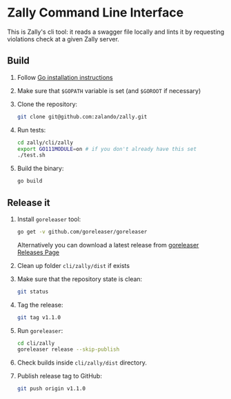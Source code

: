 # Zally Command Line Interface

This is Zally's cli tool: it reads a swagger file locally and lints it by
requesting violations check at a given Zally server.

## Build

1. Follow [Go installation instructions](https://golang.org/doc/install)

1. Make sure that `$GOPATH` variable is set (and `$GOROOT` if necessary)

1. Clone the repository:

    ```bash
    git clone git@github.com:zalando/zally.git
    ```

1. Run tests:

    ```bash
    cd zally/cli/zally
    export GO111MODULE=on # if you don't already have this set
    ./test.sh
    ```

1. Build the binary:

    ```bash
    go build
    ```

## Release it

1. Install `goreleaser` tool:

    ```bash
    go get -v github.com/goreleaser/goreleaser
    ```

    Alternatively you can download a latest release from [goreleaser Releases Page](https://github.com/goreleaser/goreleaser/releases)

1. Clean up folder `cli/zally/dist` if exists

1. Make sure that the repository state is clean:

    ```bash
    git status
    ```

1. Tag the release:

    ```bash
    git tag v1.1.0
    ```

1. Run `goreleaser`:

    ```bash
    cd cli/zally
    goreleaser release --skip-publish
    ```

1. Check builds inside `cli/zally/dist` directory.

1. Publish release tag to GitHub:

    ```bash
    git push origin v1.1.0
    ```
